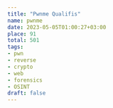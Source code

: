 ```yaml
---
title: "Pwnme Qualifis"
name: pwnme
date: 2023-05-05T01:00:27+03:00
place: 91
total: 501
tags:
- pwn
- reverse
- crypto
- web
- forensics
- OSINT
draft: false
---
```


